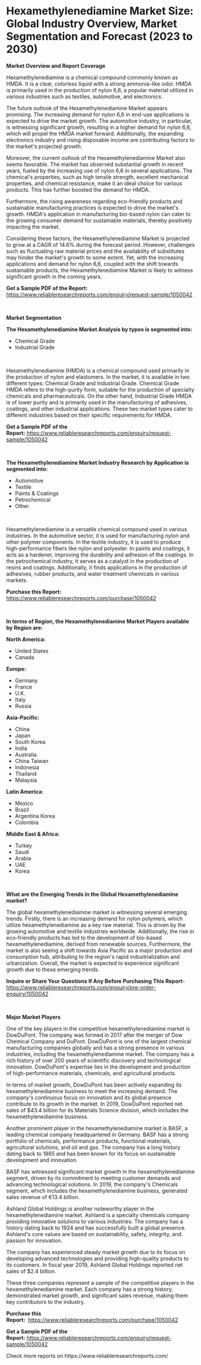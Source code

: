 <p><h1>Hexamethylenediamine Market Size: Global Industry Overview, Market Segmentation and Forecast (2023 to 2030)</h1></p><p><strong>Market Overview and Report Coverage</strong></p>
<p><p>Hexamethylenediamine is a chemical compound commonly known as HMDA. It is a clear, colorless liquid with a strong ammonia-like odor. HMDA is primarily used in the production of nylon 6,6, a popular material utilized in various industries such as textiles, automotive, and electronics.</p><p>The future outlook of the Hexamethylenediamine Market appears promising. The increasing demand for nylon 6,6 in end-use applications is expected to drive the market growth. The automotive industry, in particular, is witnessing significant growth, resulting in a higher demand for nylon 6,6, which will propel the HMDA market forward. Additionally, the expanding electronics industry and rising disposable income are contributing factors to the market's projected growth.</p><p>Moreover, the current outlook of the Hexamethylenediamine Market also seems favorable. The market has observed substantial growth in recent years, fueled by the increasing use of nylon 6,6 in several applications. The chemical's properties, such as high tensile strength, excellent mechanical properties, and chemical resistance, make it an ideal choice for various products. This has further boosted the demand for HMDA.</p><p>Furthermore, the rising awareness regarding eco-friendly products and sustainable manufacturing practices is expected to drive the market's growth. HMDA's application in manufacturing bio-based nylon can cater to the growing consumer demand for sustainable materials, thereby positively impacting the market.</p><p>Considering these factors, the Hexamethylenediamine Market is projected to grow at a CAGR of 14.6% during the forecast period. However, challenges such as fluctuating raw material prices and the availability of substitutes may hinder the market's growth to some extent. Yet, with the increasing applications and demand for nylon 6,6, coupled with the shift towards sustainable products, the Hexamethylenediamine Market is likely to witness significant growth in the coming years.</p></p>
<p><strong>Get a Sample PDF of the Report:</strong> <a href="https://www.reliableresearchreports.com/enquiry/request-sample/1050042">https://www.reliableresearchreports.com/enquiry/request-sample/1050042</a></p>
<p>&nbsp;</p>
<p><strong>Market Segmentation</strong></p>
<p><strong>The Hexamethylenediamine Market Analysis by types is segmented into:</strong></p>
<p><ul><li>Chemical Grade</li><li>Industrial Grade</li></ul></p>
<p>&nbsp;</p>
<p><p>Hexamethylenediamine (HMDA) is a chemical compound used primarily in the production of nylon and elastomers. In the market, it is available in two different types: Chemical Grade and Industrial Grade. Chemical Grade HMDA refers to the high-purity form, suitable for the production of specialty chemicals and pharmaceuticals. On the other hand, Industrial Grade HMDA is of lower purity and is primarily used in the manufacturing of adhesives, coatings, and other industrial applications. These two market types cater to different industries based on their specific requirements for HMDA.</p></p>
<p><strong>Get a Sample PDF of the Report:</strong>&nbsp;<a href="https://www.reliableresearchreports.com/enquiry/request-sample/1050042">https://www.reliableresearchreports.com/enquiry/request-sample/1050042</a></p>
<p>&nbsp;</p>
<p><strong>The Hexamethylenediamine Market Industry Research by Application is segmented into:</strong></p>
<p><ul><li>Automotive</li><li>Textile</li><li>Paints & Coatings</li><li>Petrochemical</li><li>Other</li></ul></p>
<p>&nbsp;</p>
<p><p>Hexamethylenediamine is a versatile chemical compound used in various industries. In the automotive sector, it is used for manufacturing nylon and other polymer components. In the textile industry, it is used to produce high-performance fibers like nylon and polyester. In paints and coatings, it acts as a hardener, improving the durability and adhesion of the coatings. In the petrochemical industry, it serves as a catalyst in the production of resins and coatings. Additionally, it finds applications in the production of adhesives, rubber products, and water treatment chemicals in various markets.</p></p>
<p><strong>Purchase this Report:</strong>&nbsp; <a href="https://www.reliableresearchreports.com/purchase/1050042">https://www.reliableresearchreports.com/purchase/1050042</a></p>
<p>&nbsp;</p>
<p><strong>In terms of Region, the Hexamethylenediamine Market Players available by Region are:</strong></p>
<p>
    <p> <strong> North America: </strong>
        <ul>
            <li>United States</li>
            <li>Canada</li>
        </ul>
        </p> 
    <p> <strong> Europe: </strong>
        <ul>
            <li>Germany</li>
            <li>France</li>
            <li>U.K.</li>
            <li>Italy</li>
            <li>Russia</li>
        </ul>
        </p> 
    <p> <strong> Asia-Pacific: </strong>
        <ul>
            <li>China</li>
            <li>Japan</li>
            <li>South Korea</li>
            <li>India</li>
            <li>Australia</li>
            <li>China Taiwan</li>
            <li>Indonesia</li>
            <li>Thailand</li>
            <li>Malaysia</li>
        </ul>
        </p> 
    <p> <strong> Latin America: </strong>
        <ul>
            <li>Mexico</li>
            <li>Brazil</li>
            <li>Argentina Korea</li>
            <li>Colombia</li>
        </ul>
        </p> 
    <p> <strong> Middle East & Africa: </strong>
        <ul>
            <li>Turkey</li>
            <li>Saudi</li>
            <li>Arabia</li>
            <li>UAE</li>
            <li>Korea</li>
        </ul>
    </p>
    </p>
<p>&nbsp;</p>
<p><strong>What are the Emerging Trends in the Global Hexamethylenediamine market?</strong></p>
<p><p>The global hexamethylenediamine market is witnessing several emerging trends. Firstly, there is an increasing demand for nylon polymers, which utilize hexamethylenediamine as a key raw material. This is driven by the growing automotive and textile industries worldwide. Additionally, the rise in eco-friendly products has led to the development of bio-based hexamethylenediamine, derived from renewable sources. Furthermore, the market is also seeing a shift towards Asia Pacific as a major production and consumption hub, attributing to the region's rapid industrialization and urbanization. Overall, the market is expected to experience significant growth due to these emerging trends.</p></p>
<p><strong>Inquire or Share Your Questions If Any Before Purchasing This Report</strong>- <a href="https://www.reliableresearchreports.com/enquiry/pre-order-enquiry/1050042">https://www.reliableresearchreports.com/enquiry/pre-order-enquiry/1050042</a></p>
<p>&nbsp;</p>
<p><strong>Major Market Players</strong></p>
<p><p>One of the key players in the competitive hexamethylenediamine market is DowDuPont. The company was formed in 2017 after the merger of Dow Chemical Company and DuPont. DowDuPont is one of the largest chemical manufacturing companies globally and has a strong presence in various industries, including the hexamethylenediamine market. The company has a rich history of over 200 years of scientific discovery and technological innovation. DowDuPont's expertise lies in the development and production of high-performance materials, chemicals, and agricultural products.</p><p>In terms of market growth, DowDuPont has been actively expanding its hexamethylenediamine business to meet the increasing demand. The company's continuous focus on innovation and its global presence contribute to its growth in the market. In 2019, DowDuPont reported net sales of $43.4 billion for its Materials Science division, which includes the hexamethylenediamine business.</p><p>Another prominent player in the hexamethylenediamine market is BASF, a leading chemical company headquartered in Germany. BASF has a strong portfolio of chemicals, performance products, functional materials, agricultural solutions, and oil and gas. The company has a long history dating back to 1865 and has been known for its focus on sustainable development and innovation.</p><p>BASF has witnessed significant market growth in the hexamethylenediamine segment, driven by its commitment to meeting customer demands and advancing technological solutions. In 2019, the company's Chemicals segment, which includes the hexamethylenediamine business, generated sales revenue of €13.4 billion.</p><p>Ashland Global Holdings is another noteworthy player in the hexamethylenediamine market. Ashland is a specialty chemicals company providing innovative solutions to various industries. The company has a history dating back to 1924 and has successfully built a global presence. Ashland's core values are based on sustainability, safety, integrity, and passion for innovation.</p><p>The company has experienced steady market growth due to its focus on developing advanced technologies and providing high-quality products to its customers. In fiscal year 2019, Ashland Global Holdings reported net sales of $2.4 billion.</p><p>These three companies represent a sample of the competitive players in the hexamethylenediamine market. Each company has a strong history, demonstrated market growth, and significant sales revenue, making them key contributors to the industry.</p></p>
<p><strong>Purchase this Report:</strong>&nbsp;&nbsp;<a href="https://www.reliableresearchreports.com/purchase/1050042">https://www.reliableresearchreports.com/purchase/1050042</a></p>
<p></p>
<p><strong>Get a Sample PDF of the Report:</strong>&nbsp;<a href="https://www.reliableresearchreports.com/enquiry/request-sample/1050042">https://www.reliableresearchreports.com/enquiry/request-sample/1050042</a></p>
<p>Check more reports on https://www.reliableresearchreports.com/</p>
